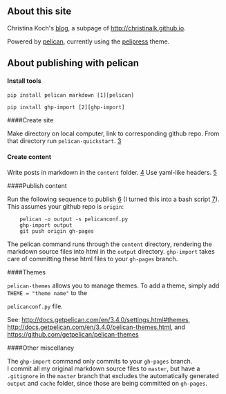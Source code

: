 ## About this site

Christina Koch's [blog][blog-link], a subpage of http://christinalk.github.io.

Powered by [pelican][pelican], currently using the [pelipress][pelipress] theme.  

[blog-link]: http://christinalk.github.io/blog
[pelican]: https://github.com/getpelican/
[pelipress]: https://github.com/jjimenezlopez/pelipress

## About publishing with pelican

#### Install tools

	pip install pelican markdown [1][pelican]

	pip install ghp-import [2][ghp-import]

[pelican]: https://github.com/getpelican/pelican
[ghp-import]: https://github.com/davisp/ghp-import

####Create site

Make directory on local computer, link to corresponding github repo.  From that directory run `pelican-quickstart`.  [3][quickstart]  

[quickstart]: http://docs.getpelican.com/en/3.4.0/quickstart.html

#### Create content

Write posts in markdown in the `content` folder. [4][content]  Use 
yaml-like headers. [5][yaml]

[content]: http://docs.getpelican.com/en/3.4.0/content.html
[yaml]: http://assemble.io/docs/YAML-front-matter.html

####Publish content

Run the following sequence to publish [6][tips] (I turned this into a 
bash script [7][bash]).  This assumes your github repo is `origin`:

~~~
	pelican -o output -s pelicanconf.py
	ghp-import output
	git push origin gh-pages
~~~

The pelican command runs through the `content` directory, rendering the markdown source files into html in the `output` directory.  `ghp-import` takes care of committing these html files to your `gh-pages` branch.  

[bash]: publish.sh
[tips]: http://docs.getpelican.com/en/3.4.0/tips.html

####Themes

`pelican-themes` allows you to manage themes.  To add a theme, simply add `THEME = "theme name"` to the 

`pelicanconf.py` file.  

See: http://docs.getpelican.com/en/3.4.0/settings.html#themes,  http://docs.getpelican.com/en/3.4.0/pelican-themes.html, and https://github.com/getpelican/pelican-themes

####Other miscellaney

The `ghp-import` command only commits to your `gh-pages` branch.  
I commit all my original markdown source files to `master`, but have a `.gitignore` in the `master` branch that excludes the automatically generated `output` and `cache` folder, since those are being committed on `gh-pages`.  
